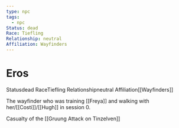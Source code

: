 ```yaml
---
type: npc
tags:
  - npc
Status: dead
Race: Tiefling
Relationship: neutral
Affiliation: Wayfinders
---
```


# Eros

<span class="dataview inline-field"><span class="inline-field-key">Status</span><span class="inline-field-value">dead</span></span>
<span class="dataview inline-field"><span class="inline-field-key">Race</span><span class="inline-field-value">Tiefling</span></span> 
<span class="dataview inline-field"><span class="inline-field-key">Relationship</span><span class="inline-field-value">neutral</span></span>
<span class="dataview inline-field"><span class="inline-field-key">Affiliation</span><span class="inline-field-value">[[Wayfinders]]</span></span>

The wayfinder who was training [[Freya]] and walking with her/[[Costi]]/[[Hugh]] in session 0.

Casualty of the [[Gruung Attack on Tinzelven]]
